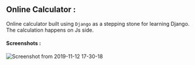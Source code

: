 ## Online Calculator :

Online calculator built using ```Django``` as a stepping stone for learning Django. The calculation happens on Js side.

#### Screenshots :
![Screenshot from 2019-11-12 17-30-18](https://user-images.githubusercontent.com/46635452/68670187-4d544380-0572-11ea-8da7-238957bd4a1e.png)
